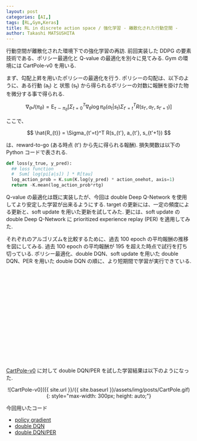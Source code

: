 ```yaml
---
layout: post
categories: [AI,]
tags: [RL,Gym,Keras]
title: RL in discrete action space / 強化学習 - 離散化された行動空間 -
author: Takashi MATSUSHITA
---
```


行動空間が離散化された環境下での強化学習の再訪.
前回実装した DDPG の要素技術である、ポリシー最適化と Q-value の最適化を別々に見てみる. Gym の環境には CartPole-v0 を用いる.

まず、勾配上昇を用いたポリシーの最適化を行う.
ポリシーの勾配は、以下のように、ある行動 (a<sub>t</sub>) と 状態 (s<sub>t</sub>) から得られるポリシーの対数に報酬を掛けた物を微分する事で得られる.

$$\nabla_\theta J(\pi_\theta) = \mathrm{E}_{\tau\sim\pi_\theta}[\Sigma_{t=0}^{T}\nabla_\theta \log\pi_\theta(\alpha_t|s_t) \Sigma_{t'=t}^T R(s_{t'}, a_{t'}, s_{t'+1})] $$

ここで、

$$ \hat{R_{t}} = \Sigma_{t'=t}^T R(s_{t'}, a_{t'}, s_{t'+1}) $$

は、reward-to-go (ある時点 (t') から先に得られる報酬). 損失関数は以下の Python コードで表される.

```python
def loss(y_true, y_pred):
  ## loss function
  #  Sum[ log(pi[a|s]) ] * R[tau]
  log_action_prob = K.sum(K.log(y_pred) * action_onehot, axis=1)
  return -K.mean(log_action_prob*rtg)
```

Q-value の最適化は既に実装したが、今回は double Deep Q-Network を使用してより安定した学習が出来るようにする. target の更新には、一定の頻度による更新と、soft update を用いた更新を試してみた. 更には、soft update の double Deep Q-Network に prioritized experience replay (PER) を適用してみた.

それぞれのアルゴリズムを比較するために、過去 100 epoch の平均報酬の推移を図にしてみる. 過去 100 epoch の平均報酬が 195 を超えた時点で試行を打ち切っている. ポリシー最適化、double DQN、soft update を用いた double DQN、PER を用いた double DQN の順に、より短期間で学習が実行できている.

<div align="center">
<svg xmlns="http://www.w3.org/2000/svg" width="300" height="250" viewBox="0 0 600 500">
  {% include figures/CartPole.svg %}
</svg>
</div>

[CartPole-v0](https://github.com/openai/gym/wiki/CartPole-v0) に対して double DQN/PER を試した学習結果は以下のようになった.

<div align="center">
![CartPole-v0]({{ site.url }}/{{ site.baseurl }}/assets/img/posts/CartPole.gif){: style="max-width: 300px; height: auto;"}
</div>


今回用いたコード
  * [policy gradient](https://github.com/takashi-matsushita/lab/blob/master/dnn/policy_gradient.py)
  * [double DQN](https://github.com/takashi-matsushita/lab/blob/master/dnn/ddqn.py)
  * [double DQN/PER](https://github.com/takashi-matsushita/lab/blob/master/dnn/ddqn-per.py)
